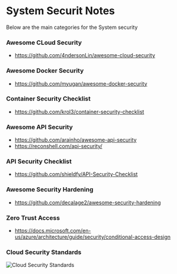 # System Securit Notes

Below are the main categories for the System security

### Awesome CLoud Security 
- https://github.com/4ndersonLin/awesome-cloud-security

### Awesome Docker Security
- https://github.com/myugan/awesome-docker-security

### Container Security Checklist
- https://github.com/krol3/container-security-checklist

### Awesome API Security 
- https://github.com/arainho/awesome-api-security
- https://reconshell.com/api-security/

### API Security Checklist
- https://github.com/shieldfy/API-Security-Checklist

### Awesome Security Hardening
- https://github.com/decalage2/awesome-security-hardening

### Zero Trust Access
- https://docs.microsoft.com/en-us/azure/architecture/guide/security/conditional-access-design

### Cloud Security Standards
<img src="https://pbs.twimg.com/media/FJfiVeeWYAITwNg?format=jpg" alt="Cloud Security Standards"></br>
